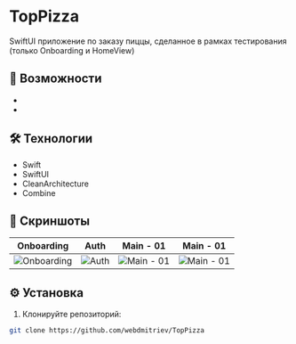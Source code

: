 # TopPizza

SwiftUI приложение по заказу пиццы, сделанное в рамках тестирования (только Onboarding и HomeView)

## 🚀 Возможности

-
-

## 🛠 Технологии

- Swift
- SwiftUI
- CleanArchitecture
- Combine

## 📸 Скриншоты
| Onboarding | Auth | Main - 01 | Main - 01 |
|--------------|--------------|--------------|--------------|
| ![Onboarding](https://api.webdmitriev.com/wp-content/uploads/2025/07/toppizza-01-scaled.jpg) | ![Auth](https://api.webdmitriev.com/wp-content/uploads/2025/07/toppizza-02-scaled.jpg) | ![Main - 01](https://api.webdmitriev.com/wp-content/uploads/2025/07/toppizza-03-scaled.jpg) | ![Main - 01](https://api.webdmitriev.com/wp-content/uploads/2025/07/toppizza-04-scaled.jpg) |

## ⚙️ Установка

1. Клонируйте репозиторий:

```bash
git clone https://github.com/webdmitriev/TopPizza
```
